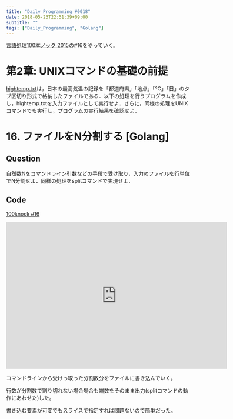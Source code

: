 ```yaml
---
title: "Daily Programming #0018"
date: 2018-05-23T22:51:39+09:00
subtitle: ""
tags: ["Daily_Programming", "Golang"]
---
```


[言語処理100本ノック 2015][100knock]の#16をやっていく。

# 第2章: UNIXコマンドの基礎の前提

[hightemp.txt][inputfile]は，日本の最高気温の記録を「都道府県」「地点」「℃」「日」のタブ区切り形式で格納したファイルである．以下の処理を行うプログラムを作成し，hightemp.txtを入力ファイルとして実行せよ．さらに，同様の処理をUNIXコマンドでも実行し，プログラムの実行結果を確認せよ．

# 16. ファイルをN分割する [Golang]

## Question

自然数Nをコマンドライン引数などの手段で受け取り，入力のファイルを行単位でN分割せよ．同様の処理をsplitコマンドで実現せよ．

## Code

[100knock #16][snipet]

<iframe src='https://glot.io/snippets/f18c6ic2du/embed' frameborder='0' scrolling='no' sandbox='allow-forms allow-pointer-lock allow-popups allow-same-origin allow-scripts' width='600' height='400'></iframe>

コマンドラインから受けっ取った分割数分をファイルに書き込んでいく。

行数が分割数で割り切れない場合場合も端数をそのまま出力(splitコマンドの動作にあわせた)した。

書き込む要素が可変でもスライスで指定すれば問題ないので簡単だった。

[100knock]:http://www.cl.ecei.tohoku.ac.jp/nlp100/#ch2
[inputfile]:http://www.cl.ecei.tohoku.ac.jp/nlp100/data/hightemp.txt
[snipet]:https://glot.io/snippets/f18c6ic2du
